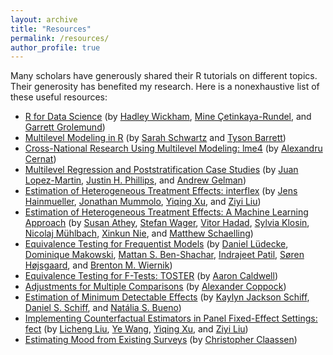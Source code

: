 ```yaml
---
layout: archive
title: "Resources"
permalink: /resources/
author_profile: true
---
```


Many scholars have generously shared their R tutorials on different topics. Their generosity has benefited my research. Here is a nonexhaustive list of these useful resources:
  * [R for Data Science](https://r4ds.had.co.nz) (by [Hadley Wickham](https://hadley.nz), [Mine Çetinkaya-Rundel](https://mine-cr.com), and [Garrett Grolemund](https://www.linkedin.com/in/garrett-grolemund-49328411))
  * [Multilevel Modeling in R](https://cehs-research.github.io/eBook_multilevel) (by [Sarah Schwartz](http://www.sarahschwartzstats.com) and [Tyson Barrett](https://tysonbarrett.com))
  * [Cross-National Research Using Multilevel Modeling: lme4](https://www.alexcernat.com/cross-national-research-using-multilevel-model-in-r) (by [Alexandru Cernat](https://www.alexcernat.com))
  * [Multilevel Regression and Poststratification Case Studies](https://bookdown.org/jl5522/MRP-case-studies) (by [Juan Lopez-Martin](https://www.linkedin.com/in/juan-lopez-martin-9a96a91b8), [Justin H. Phillips](http://www.columbia.edu/~jhp2121), and [Andrew Gelman](http://www.stat.columbia.edu/~gelman))
  * [Estimation of Heterogeneous Treatment Effects: interflex](https://yiqingxu.org/packages/interflex/articles/discrete.html) (by [Jens Hainmueller](https://web.stanford.edu/~jhain), [Jonathan Mummolo](https://scholar.princeton.edu/jmummolo/home), [Yiqing Xu](https://yiqingxu.org), and [Ziyi Liu](https://github.com/lzy318))
  * [Estimation of Heterogeneous Treatment Effects: A Machine Learning Approach](https://gsbdbi.github.io/ml_tutorial/hte_tutorial/hte_tutorial.html) (by [Susan Athey](https://athey.people.stanford.edu), [Stefan Wager](https://web.stanford.edu/~swager), [Vitor Hadad](https://halflearned.com), [Sylvia Klosin](https://github.com/klosins), [Nicolaj Mühlbach](https://github.com/muhlbach), [Xinkun Nie](http://web.stanford.edu/~xinkun), and [Matthew Schaelling](https://www.linkedin.com/in/matthewschaelling))
  * [Equivalence Testing for Frequentist Models](https://easystats.github.io/parameters/reference/equivalence_test.lm.html) (by [Daniel Lüdecke](https://github.com/strengejacke), [Dominique Makowski](https://dominiquemakowski.github.io), [Mattan S. Ben-Shachar](https://github.com/mattansb), [Indrajeet Patil](https://sites.google.com/site/indrajeetspatilmorality), [Søren Højsgaard](https://people.math.aau.dk/~sorenh), and [Brenton M. Wiernik](https://wiernik.org))
  * [Equivalence Testing for F-Tests: TOSTER](https://aaroncaldwell.us/TOSTERpkg/articles/the_ftestTOSTER.html) (by [Aaron Caldwell](https://aaroncaldwell.us))
  * [Adjustments for Multiple Comparisons](https://egap.org/resource/10-things-to-know-about-multiple-comparisons) (by [Alexander Coppock](https://alexandercoppock.com))
  * [Estimation of Minimum Detectable Effects](https://egap.org/resource/10-things-to-know-about-pilot-studies) (by [Kaylyn Jackson Schiff](https://www.kaylynjacksonschiff.com), [Daniel S. Schiff](https://danielschiff.com), and [Natália S. Bueno](http://nataliabueno.github.io))
  * [Implementing Counterfactual Estimators in Panel Fixed-Effect Settings: fect](https://yiqingxu.org/packages/fect/articles/tutorial.html) (by [Licheng Liu](https://www.linkedin.com/in/licheng-liu-659a23220), [Ye Wang](https://www.yewang-polisci.com), [Yiqing Xu](https://yiqingxu.org), and [Ziyi Liu](https://github.com/lzy318))
  * [Estimating Mood from Existing Surveys](http://chrisclaassen.com/estimating-mood.html) (by [Christopher Claassen](http://chrisclaassen.com))
